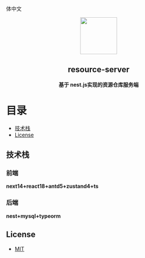 体中文

<p align="center"><img width="100" src="https://camo.githubusercontent.com/2093e1eb4bc9b4f31f6b65facf62aa81bfb0630639ed2607cc1006f2656f1cf7/68747470733a2f2f6e6573746a732e636f6d2f696d672f6c6f676f2d736d616c6c2e737667"></p>

<h2 align="center">resource-server</h2>
<p align="center"><b>基于 nest.js实现的资源仓库服务端</b></p>

# 目录

- [技术栈](#技术栈)
- [License](#license)

## 技术栈

### 前端

**next14+react18+antd5+zustand4+ts**

### 后端

**nest+mysql+typeorm**

## License

- [MIT](https://opensource.org/licenses/MIT)
